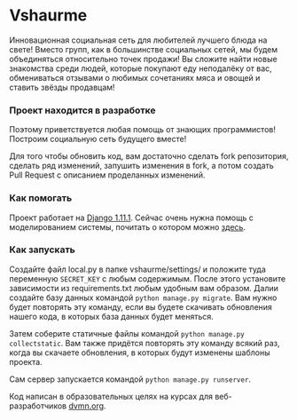 # Vshaurme

Инновационная социальная сеть для любителей лучшего блюда на свете! Вместо групп, как в большинстве социальных сетей, мы
будем объединяться относительно точек продажи! Вы сложите найти новые знакомства среди людей, которые покупают еду
неподалёку от вас, обмениваться отзывами о любимых сочетаниях мяса и овощей и ставить звёзды продавцам!

### Проект находится в разработке

Поэтому приветствуется любая помощь от знающих программистов! Построим социальную сеть будущего вместе!

Для того чтобы обновить код, вам достаточно сделать fork репозитория, сделать ряд изменений, запушить изменения в fork,
а потом создать Pull Request с описанием проделанных изменений.

### Как помогать

Проект работает на [Django 1.11.1](https://www.djangoproject.com). Сейчас очень нужна помощь с моделированием системы,
почитать о котором можно [здесь](https://docs.djangoproject.com/en/1.11/intro/tutorial02/#creating-models).

### Как запускать

Создайте файл local.py в папке vshaurme/settings/ и положите туда переменную `SECRET_KEY` с любым содержимым. После
этого установите зависимости из requirements.txt любым удобным вам образом. Далии создайте базу данных
командой ```python manage.py migrate```. Вам нужно будет повторять эту команду, если вы будете скачивать обновления
нашего кода, в которых база данных будет меняться.

Затем соберите статичные файлы командой ```python manage.py collectstatic```. Вам также придётся повторять эту команду
всякий раз, когда вы скачаете обновления, в которых будут изменены шаблоны проекта.

Сам сервер запускается командой ```python manage.py runserver```.

Код написан в образовательных целях на курсах для веб-разработчиков [dvmn.org](https://dvmn.org/).
